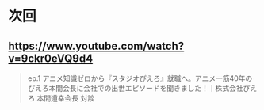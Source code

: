 # 次回

## https://www.youtube.com/watch?v=9ckr0eVQ9d4

> ep.1 アニメ知識ゼロから『スタジオぴえろ』就職へ。アニメ一筋40年のぴえろ本間会長に会社での出世エピソードを聞きました！｜株式会社ぴえろ 本間道幸会長 対談 
